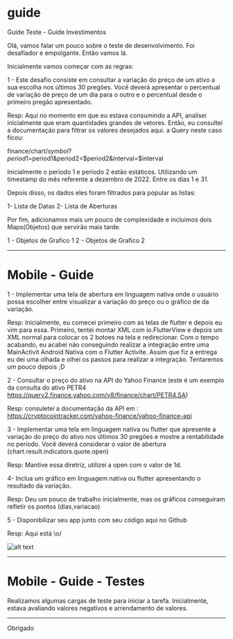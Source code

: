 # guide
Guide Teste - Guide Investimentos

Olá, vamos falar um pouco sobre o teste de desenvolvimento. Foi desafiador e empolgante. Então vamos lá.

Inicialmente vamos começar com as regras:

1 - Este desafio consiste em consultar a variação do preço de um ativo a sua escolha nos últimos 30 pregões. Você deverá apresentar o percentual de variação de preço de um dia para o outro e o percentual desde o primeiro pregão apresentado.

Resp: Aqui no momento em que eu estava consumindo a API, analisei inicialmente que eram quantidades grandes de vetores. Então, eu consultei a documentação para filtrar os valores desejados aqui. a Query neste caso ficou: 

finance/chart/$symbol?period1=$period1&period2=$period2&interval=$interval

Inicialmente o periodo 1 e periodo 2 estão estáticos. Utilizando um timestamp do mês referente a dezembro de 2022. Entre os dias 1 e 31.

Depois disso, os dados eles foram filtrados para popular as listas:

1- Lista de Datas
2- Lista de Aberturas

Por fim, adicionamos mais um pouco de complexidade e incluimos dois Maps(Objetos) que servirão mais tarde.

1 - Objetos de Grafico 1
2 - Objetos de Grafico 2

-------------------------------------------------------------------

# Mobile - Guide

1 - Implementar uma tela de abertura em linguagem nativa onde o usuário possa escolher entre visualizar a variação do preço ou o gráfico de da variação.

Resp: Inicialmente, eu comecei primeiro com as telas de flutter e depois eu vim para essa. Primeiro, tentei montar XML com io.FlutterView e depois um XML normal para colocar os 2 botoes na tela e redirecionar. Com o tempo acabando, eu acabei não conseguindo realizar a integração entre uma MainActivit Android Nativa com o Flutter Activite. Assim que fiz a entrega eu dei uma olhada e olhei os passos para realizar a integração. Tentaremos um pouco depois ;D

2 - Consultar o preço do ativo na API do Yahoo Finance (este é um exemplo da consulta do ativo PETR4 https://query2.finance.yahoo.com/v8/finance/chart/PETR4.SA)

Resp: consuletei a documentação da API em : https://cryptocointracker.com/yahoo-finance/yahoo-finance-api

3 - Implementar uma tela em linguagem nativa ou flutter que apresente a variação do preço do ativo nos últimos 30 pregões e mostre a rentabilidade no período. Você deverá considerar o valor de abertura (chart.result.indicators.quote.open)

Resp: Mantive essa diretriz, utilizei a open com o valor de 1d.

4- Inclua um gráfico em linguagem nativa ou flutter apresentando o resultado da variação.

Resp: Deu um pouco de trabalho inicialmente, mas os gráficos conseguiram refletir os pontos (dias,variacao)

5 - Disponibilizar seu app junto com seu código aqui no Github

Resp: Aqui está \o/

![alt text](https://user-images.githubusercontent.com/49326591/212445721-4e48fa65-ea55-4a51-b3ad-95cb3f712a2a.png)

----------------------------------------------------------------------

# Mobile - Guide - Testes

Realizamos algumas cargas de teste para iniciar a tarefa. Inicialmente, estava avaliando valores negativos e arrendamento de valores.

----------------------------------------------------------------------

Obrigado
